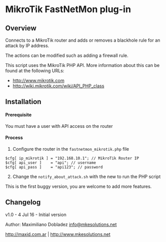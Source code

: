 MikroTik FastNetMon plug-in
===========

Overview
--------
Connects to a MikroTik router and adds or removes a blackhole rule for an attack by IP address.

The actions can be modified such as adding a firewall rule.

This script uses the MikroTik PHP API. More information about this can be found at the following URLs:
 * http://www.mikrotik.com
 * http://wiki.mikrotik.com/wiki/API_PHP_class

Installation
------------

#### Prerequisite
You must have a user with API access on the router

#### Process
1.  Configure the router in the ```fastnetmon_mikrotik.php``` file
```
$cfg[ ip_mikrotik ] = "192.168.10.1"; // MikroTik Router IP
$cfg[ api_user ]    = "api"; // username
$cfg[ api_pass ]    = "api123"; // password
```
2. Change the ```notify_about_attack.sh``` with the new to run the PHP script

This is the first buggy version, you are welcome to add more features.

Changelog
---------
v1.0 - 4 Jul 16 - Initial version

Author: Maximiliano Dobladez info@mkesolutions.net

http://maxid.com.ar | http://www.mkesolutions.net  
